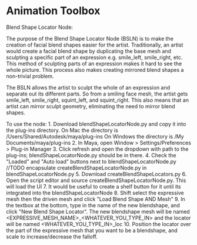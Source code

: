 Animation Toolbox
===========

Blend Shape Locator Node:

The purpose of the Blend Shape Locator Node (BSLN) is to make the creation of facial blend shapes easier for the artist. Traditionally, an artist would create a facial blend shape by duplicating the base mesh and sculpting a specific part of an expression e.g. smile_left, smile_right, etc. This method of sculpting parts of an expression makes it hard to see the whole picture. This process also makes creating mirrored blend shapes a non-trivial problem. 

The BSLN allows the artist to sculpt the whole of an expression and separate out its different parts. So from a smiling face mesh, the artist gets smile_left, smile_right, squint_left, and squint_right. This also means that an artist can mirror sculpt geometry, eliminating the need to mirror blend shapes. 

To use the node:
	1. Download blendShapeLocatorNode.py and copy it into the plug-ins directory. 
		On Mac the directory is /Users/Shared/Autodesk/maya/plug-ins
		On Windows the directory is /My Documents/maya/plug-ins
	2. In Maya, open Window > Settings/Preferences > Plug-in Manager
	3. Click refresh and open the dropdown with path to the plug-ins; blendShapeLocatorNode.py should be in there.
	4. Check the "Loaded" and "Auto load" buttons next to blendShapeLocatorNode.py
	//TODO encapsulate createBlendShapeLocatorNode.py in blendShapeLocatorNode.py
	5. Download createBlendShapeLocators.py
	6. Open the script editor and source createBlendShapeLocatorNode.py. This will load the UI
	7. It would be useful to create a shelf button for it until its integrated into the blendShapeLocatorNode
	8. Shift select the expressive mesh then the driven mesh and click "Load Blend Shape AND Mesh"
	9. In the textbox at the bottom, type in the name of the new blendshape, and click "New Blend Shape Locator". The new blendshape mesh will be named <EXPRESSIVE_MESH_NAME>_<WHATEVER_YOU_TYPE_IN> and the locator will be named <WHATEVER_YOU_TYPE_IN>_loc
	10. Position the locator over the part of the expressive mesh that you want to be a blendshape, and scale to increase/decrease the falloff. 

